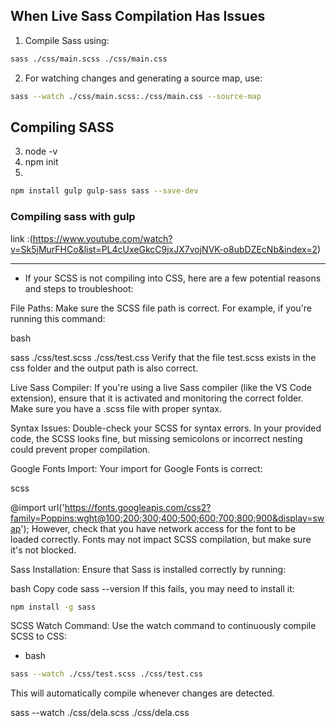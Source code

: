 

## When Live Sass Compilation Has Issues

1. Compile Sass using:

```bash
sass ./css/main.scss ./css/main.css
```

2. For watching changes and generating a source map, use:

```bash
sass --watch ./css/main.scss:./css/main.css --source-map
```

## Compiling SASS
3. node -v 
4. npm init
5. 
```bash
npm install gulp gulp-sass sass --save-dev
```


### Compiling sass with gulp

link :(https://www.youtube.com/watch?v=Sk5jMurFHCo&list=PL4cUxeGkcC9jxJX7vojNVK-o8ubDZEcNb&index=2)

<hr>

- If your SCSS is not compiling into CSS, here are a few potential reasons and steps to troubleshoot:

File Paths: Make sure the SCSS file path is correct. For example, if you're running this command:

bash

sass ./css/test.scss ./css/test.css
Verify that the file test.scss exists in the css folder and the output path is also correct.

Live Sass Compiler: If you're using a live Sass compiler (like the VS Code extension), ensure that it is activated and monitoring the correct folder. Make sure you have a .scss file with proper syntax.

Syntax Issues: Double-check your SCSS for syntax errors. In your provided code, the SCSS looks fine, but missing semicolons or incorrect nesting could prevent proper compilation.

Google Fonts Import: Your import for Google Fonts is correct:

scss

@import url('https://fonts.googleapis.com/css2?family=Poppins:wght@100;200;300;400;500;600;700;800;900&display=swap');
However, check that you have network access for the font to be loaded correctly. Fonts may not impact SCSS compilation, but make sure it's not blocked.

Sass Installation: Ensure that Sass is installed correctly by running:

bash
Copy code
sass --version
If this fails, you may need to install it:


```bash
npm install -g sass
```

SCSS Watch Command: Use the watch command to continuously compile SCSS to CSS:

- bash
```bash
sass --watch ./css/test.scss ./css/test.css
```

This will automatically compile whenever changes are detected.

sass --watch ./css/dela.scss ./css/dela.css